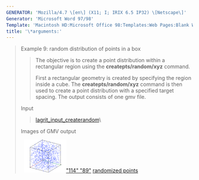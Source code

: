 ```yaml
---
GENERATOR: 'Mozilla/4.7 \[en\] (X11; I; IRIX 6.5 IP32) \[Netscape\]'
Generator: 'Microsoft Word 97/98'
Template: 'Macintosh HD:Microsoft Office 98:Templates:Web Pages:Blank Web Page'
title: '\*arguments:'
---
```


> Example 9: random distribution of points in a box
>
> > The objective is to create a point distribution within a rectangular
> > region using the **createpts/random/xyz** command.
> >
> > First a rectangular geometry is created by specifying the region
> > inside a cube. The **createpts/random/xyz** command is then used to
> > create a point distribution with a specified target spacing. The
> > output consists of one gmv file.
>
> Input     
>
> > [lagrit\_input\_createrandom](../input_output/lagrit_input_createrandom)\
>
> Images of GMV output
>
>   [![](image/random_tn.gif)"114"
> "89"](image/random.gif) [randomized points](image/random.gif)
>
